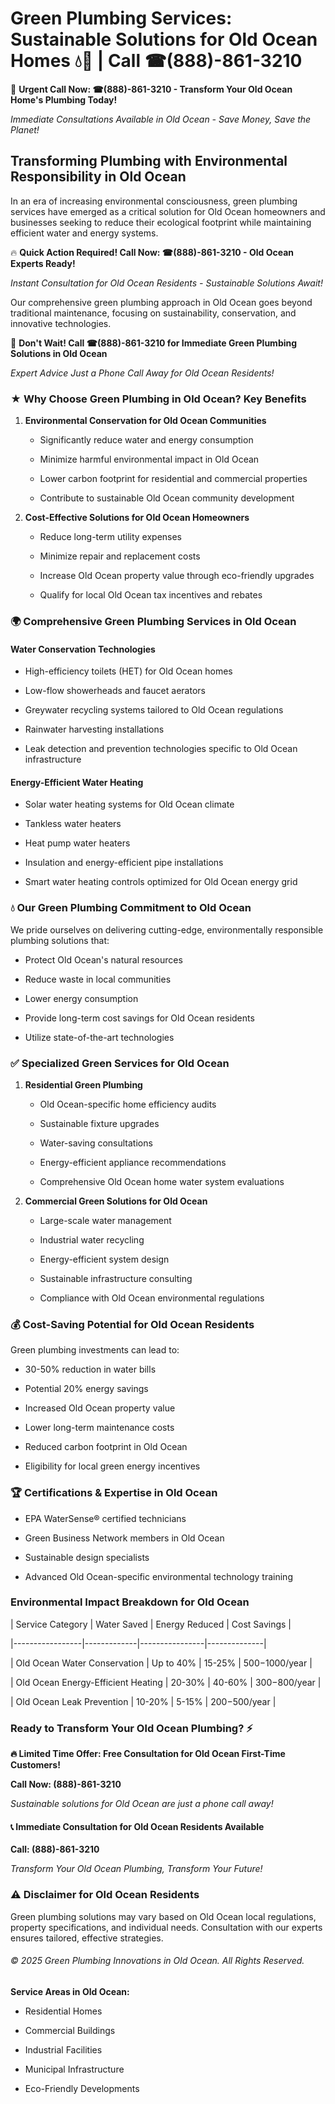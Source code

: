 # Green Plumbing Services: Sustainable Solutions for Old Ocean Homes 💧🌿 | Call ☎(888)-861-3210

🚨 **Urgent Call Now: ☎(888)-861-3210 - Transform Your Old Ocean Home's Plumbing Today!**
*Immediate Consultations Available in Old Ocean - Save Money, Save the Planet!*

## Transforming Plumbing with Environmental Responsibility in Old Ocean

In an era of increasing environmental consciousness, green plumbing services have emerged as a critical solution for Old Ocean homeowners and businesses seeking to reduce their ecological footprint while maintaining efficient water and energy systems. 

🔥 **Quick Action Required! Call Now: ☎(888)-861-3210 - Old Ocean Experts Ready!**
*Instant Consultation for Old Ocean Residents - Sustainable Solutions Await!*

Our comprehensive green plumbing approach in Old Ocean goes beyond traditional maintenance, focusing on sustainability, conservation, and innovative technologies.

🚨 **Don't Wait! Call ☎(888)-861-3210 for Immediate Green Plumbing Solutions in Old Ocean**
*Expert Advice Just a Phone Call Away for Old Ocean Residents!*

### ★ Why Choose Green Plumbing in Old Ocean? Key Benefits

1. **Environmental Conservation for Old Ocean Communities** 
   - Significantly reduce water and energy consumption
   - Minimize harmful environmental impact in Old Ocean
   - Lower carbon footprint for residential and commercial properties
   - Contribute to sustainable Old Ocean community development

2. **Cost-Effective Solutions for Old Ocean Homeowners** 
   - Reduce long-term utility expenses
   - Minimize repair and replacement costs
   - Increase Old Ocean property value through eco-friendly upgrades
   - Qualify for local Old Ocean tax incentives and rebates

### 🌍 Comprehensive Green Plumbing Services in Old Ocean

#### Water Conservation Technologies
- High-efficiency toilets (HET) for Old Ocean homes
- Low-flow showerheads and faucet aerators
- Greywater recycling systems tailored to Old Ocean regulations
- Rainwater harvesting installations
- Leak detection and prevention technologies specific to Old Ocean infrastructure

#### Energy-Efficient Water Heating
- Solar water heating systems for Old Ocean climate
- Tankless water heaters
- Heat pump water heaters
- Insulation and energy-efficient pipe installations
- Smart water heating controls optimized for Old Ocean energy grid

### 💧 Our Green Plumbing Commitment to Old Ocean

We pride ourselves on delivering cutting-edge, environmentally responsible plumbing solutions that:
- Protect Old Ocean's natural resources
- Reduce waste in local communities
- Lower energy consumption
- Provide long-term cost savings for Old Ocean residents
- Utilize state-of-the-art technologies

### ✅ Specialized Green Services for Old Ocean

1. **Residential Green Plumbing**
   - Old Ocean-specific home efficiency audits
   - Sustainable fixture upgrades
   - Water-saving consultations
   - Energy-efficient appliance recommendations
   - Comprehensive Old Ocean home water system evaluations

2. **Commercial Green Solutions for Old Ocean**
   - Large-scale water management
   - Industrial water recycling
   - Energy-efficient system design
   - Sustainable infrastructure consulting
   - Compliance with Old Ocean environmental regulations

### 💰 Cost-Saving Potential for Old Ocean Residents

Green plumbing investments can lead to:
- 30-50% reduction in water bills
- Potential 20% energy savings
- Increased Old Ocean property value
- Lower long-term maintenance costs
- Reduced carbon footprint in Old Ocean
- Eligibility for local green energy incentives

### 🏆 Certifications & Expertise in Old Ocean

- EPA WaterSense® certified technicians
- Green Business Network members in Old Ocean
- Sustainable design specialists
- Advanced Old Ocean-specific environmental technology training

### Environmental Impact Breakdown for Old Ocean

| Service Category | Water Saved | Energy Reduced | Cost Savings |
|-----------------|-------------|----------------|--------------|
| Old Ocean Water Conservation | Up to 40% | 15-25% | $500-$1000/year |
| Old Ocean Energy-Efficient Heating | 20-30% | 40-60% | $300-$800/year |
| Old Ocean Leak Prevention | 10-20% | 5-15% | $200-$500/year |

### Ready to Transform Your Old Ocean Plumbing? ⚡

**🔥 Limited Time Offer: Free Consultation for Old Ocean First-Time Customers!**

**Call Now: (888)-861-3210**
*Sustainable solutions for Old Ocean are just a phone call away!*

#### 📞 Immediate Consultation for Old Ocean Residents Available

**Call: (888)-861-3210**
*Transform Your Old Ocean Plumbing, Transform Your Future!*

### ⚠️ Disclaimer for Old Ocean Residents

Green plumbing solutions may vary based on Old Ocean local regulations, property specifications, and individual needs. Consultation with our experts ensures tailored, effective strategies.

###### © 2025 Green Plumbing Innovations in Old Ocean. All Rights Reserved.

**Service Areas in Old Ocean:** 
- Residential Homes
- Commercial Buildings
- Industrial Facilities
- Municipal Infrastructure
- Eco-Friendly Developments